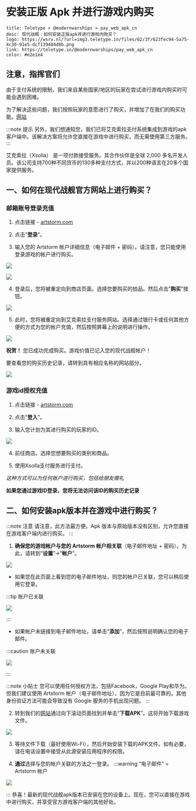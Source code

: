 # 安装正版 Apk 并进行游戏内购买

```component VPCard
title: Teletype > @modernwarships > pay_web_apk_cn
desc: 现代战舰：如何安装正版apk并进行游戏内购买？
logo: https://wsrv.nl/?url=img3.teletype.in/files/62/3f/623fec94-5a75-4c30-91e5-dcf139484d8b.png
link: https://teletype.in/@modernwarships/pay_web_apk_cn
color: #e2e1e4
```

## 注意，指挥官们

由于支付系统的限制，我们来自某些国家/地区的玩家在尝试进行游戏内购买时可能会遇到困难。

为了解决这些问题，我们按照玩家的意愿进行了购买，并增加了在我们的购买功能。[网站](https://artstorm.com/zh-CN/)

:::note 提示
另外，我们想通知您，我们已将艾克索拉支付系统集成到游戏的apk客户端中。该解决方案将允许您直接在游戏中进行购买，而无需使用第三方服务。
:::

艾克索拉（Xsolla） 是一项付款接受服务。其合作伙伴是全球 2,000 多名开发人员。该公司支持700种不同货币的130多种支付方式，并以200种语言在20多个国家提供服务。

## 一、如何在现代战舰官方网站上进行购买？

### 邮箱账号登录充值

1. 点击链接 - [artstorm.com](https://artstorm.com/zh-CN/)

2. 点击“**登录**”。

3. 输入您的 Artstorm 帐户详细信息（电子邮件 + 密码）。请注意，您只能使用登录游戏的帐户进行购买。

![](https://statics.netfox.wiki/20240618/a8a0bc9089b85f9905af411457162b1e.73tszkx833.webp)

![](https://statics.netfox.wiki/20240618/e3e8685d38d7be9e423137ee45473317.1sewevb5f1.webp)

4. 登录后，您将被重定向到商店页面。选择您要购买的拍品。然后点击“**购买**”按钮。

![](https://statics.netfox.wiki/20240618/5f2d91ae713fa87bba5ef08245602374.1sewevb5f7.webp)

5. 此时，您将被重定向到艾克索拉支付服务网站。选择通过银行卡或任何其他方便的方式为您的帐户充值，然后按照屏幕上的说明进行操作。

![](https://wsrv.nl/?url=img1.teletype.in/files/09/db/09db6860-c3f1-4b95-b231-750754bc23fd.png)

**祝贺！** 您已成功完成购买。游戏价值已记入您的现代战舰帐户！

要查看您的购买历史记录，请转到具有相应名称的网站部分。

![](https://statics.netfox.wiki/20240618/d84d6ccd8c807a579fe35e8d2b33fb1e.3yeb0n2t69.webp)

### 游戏id授权充值

1. 点击链接 - [artstorm.com](https://artstorm.com/zh-CN/)

2. 点击“**登入**”。

3. 输入您计划为其进行购买的玩家的ID。

![](https://statics.netfox.wiki/20240618/e3e8685d38d7be9e423137ee45473317.1sewevb5f1.webp)

4. 前往商店。选择您想要购买的类别和商品。

5. 使用Xsolla支付服务进行支付。

*这种方式可以为任何账户进行购买，包括给朋友赠礼*

**如果您通过游戏ID登录，您将无法访问该ID的购买历史记录**

## 二、如何安装apk版本并在游戏中进行购买？

:::note 注意
请注意，此方法最方便。Apk 版本与原始版本没有区别，允许您直接在游戏客户端内进行购买。
:::

1. **确保您的游戏帐户与您的 Artstorm 帐户相关联**（电子邮件地址 + 密码）。为此，请转到“**设置**”->“**帐户**”。

![](https://statics.netfox.wiki/20240618/44c2c95139b2a58284c273b27b90a43f.839wclx9z6.webp)

- 如果您在此页面上看到您的电子邮件地址，则您的帐户已关联，您可以稍后使用它登录。

:::tip 账户已关联

![](https://statics.netfox.wiki/20240618/487d50e214768039037c0db368da6430.26lc5lgqzz.webp)

:::

- 如果帐户未链接到电子邮件地址，请单击“**添加**”，然后按照说明确认您的电子邮件。

:::caution 账户未关联

![](https://statics.netfox.wiki/20240618/c3684c80a5b41ba0790886bdb251420a.77dex5nlij.webp)

:::

:::note 小贴士
您可以使用任何授权方法，包括Facebook，Google Play和华为。但我们建议使用 Artstorm 帐户（电子邮件地址），因为它是目前最可靠的。其他身份验证方法可能会导致没有 Google 服务的手机出现问题。
:::

2. 转到我们的[网站](https://artstorm.com/zh-CN/)通过向下滚动页面找到并单击“**下载APK**”。这将开始下载游戏文件。

![](https://statics.netfox.wiki/20240618/b354264527ea84c69260adad803907d4.4xuedo2v1u.webp)

3. 等待文件下载（最好使用Wi-Fi），然后开始安装下载的APK文件。如有必要，请在电话设置中接受从此源安装应用程序的权限。

4. **通过**选择与您的帐户关联的方法之一登录。
:::warning “电子邮件” = Artstorm 帐户

![](https://statics.netfox.wiki/20240618/c56954173e047a2629d1e0c2ba5e51fb.8hgc3h5ku4.webp)

:::
恭喜！最新的现代战舰apk版本已安装在您的设备上。现在，您可以直接在游戏中进行购买，并享受官方游戏客户端的其他好处。

